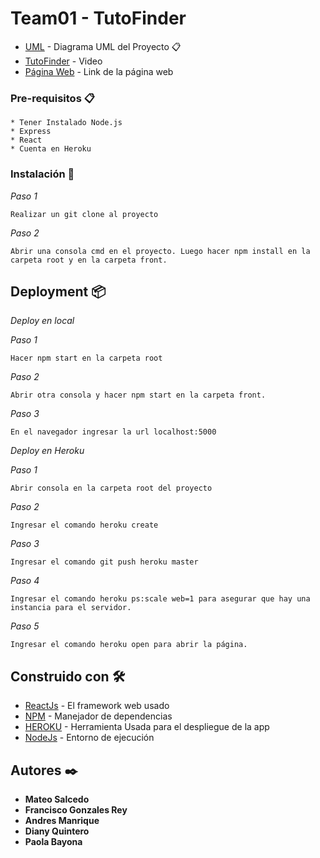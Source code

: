 # Team01 - TutoFinder

* [UML](https://www.lucidchart.com/invitations/accept/1dacc98c-f54a-4592-8fd2-a35ceb81e9bf) - Diagrama UML del Proyecto 📋
* [TutoFinder](https://www.youtube.com/watch?v=vEP_bc-UKGo) - Video
* [Página Web](https://tutofinder.herokuapp.com/) - Link de la página web

### Pre-requisitos 📋
```
* Tener Instalado Node.js
* Express
* React
* Cuenta en Heroku
```

### Instalación 🔧
_Paso 1_

```
Realizar un git clone al proyecto
```

_Paso 2_

```
Abrir una consola cmd en el proyecto. Luego hacer npm install en la carpeta root y en la carpeta front.
```

## Deployment 📦
_Deploy en local_

_Paso 1_

```
Hacer npm start en la carpeta root
```

_Paso 2_

```
Abrir otra consola y hacer npm start en la carpeta front.
```
_Paso 3_

```
En el navegador ingresar la url localhost:5000
```

_Deploy en Heroku_

_Paso 1_

```
Abrir consola en la carpeta root del proyecto
```
_Paso 2_

```
Ingresar el comando heroku create
```
_Paso 3_

```
Ingresar el comando git push heroku master
```
_Paso 4_

```
Ingresar el comando heroku ps:scale web=1 para asegurar que hay una instancia para el servidor.
```
_Paso 5_

```
Ingresar el comando heroku open para abrir la página.
```

## Construido con 🛠️

* [ReactJs](https://es.reactjs.org/) - El framework web usado
* [NPM](https://www.npmjs.com/) - Manejador de dependencias
* [HEROKU](https://www.heroku.com) - Herramienta Usada para el despliegue de la app
* [NodeJs](https://nodejs.org/es/) - Entorno de ejecución

## Autores ✒️

* **Mateo Salcedo** 
* **Francisco Gonzales Rey** 
* **Andres Manrique** 
* **Diany Quintero**
* **Paola Bayona** 

